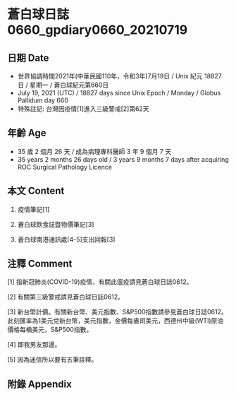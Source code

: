 [_metadata_:encoding]: - "utf-8"
[_metadata_:language]: - "zh-Hant-TW"
[_metadata_:fileformat]: - "markdown"
[_metadata_:MIME_type]: - "text/plain"
[_metadata_:markdown_version]: - "commonmark version 0.29"
[_metadata_:markdown_spec]: - "https://spec.commonmark.org/0.29/"

# 蒼白球日誌0660_gpdiary0660_20210719 #

## 日期 Date ##

* 世界協調時間2021年(中華民國110年，令和3年)7月19日 / Unix 紀元 18827 日 / 星期一 / 蒼白球紀元第660日
* July 19, 2021 (UTC) / 18827 days since Unix Epoch / Monday / Globus Pallidum day 660
* 特殊註記: 台灣因疫情[1]進入三級警戒[2]第62天

## 年齡 Age ##

* 35 歲 2 個月 26 天 / 成為病理專科醫師 3 年 9 個月 7 天
* 35 years 2 months 26 days old / 3 years 9 months 7 days after acquiring ROC Surgical Pathology Licence

## 本文 Content ##

1. 疫情筆記[1]

    
2. 蒼白球飲食誌暨物價筆記[3]

    
3. 蒼白球南港通訊處[4-5]支出回報[3]

    

## 注釋 Comment ##

[1] 指新冠肺炎(COVID-19)疫情，有關此瘟疫請見蒼白球日誌0612。


[2] 有關第三級警戒請見蒼白球日誌0612。


[3] 新台幣計價。有關新台幣、美元指數、S&P500指數請參見蒼白球日誌0612。此刻匯率為1美元兌新台幣，美元指數，金價每盎司美元，西德州中級(WTI)原油價格每桶美元，S&P500指數。


[4] 即我男友那邊。


[5] 因為迷信所以要有五筆註釋。



## 附錄 Appendix ##


